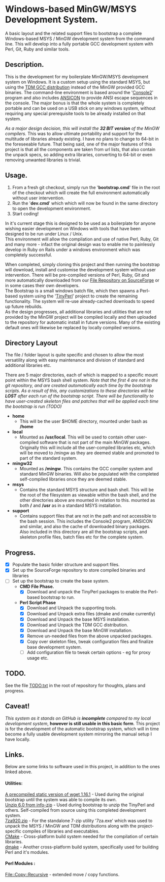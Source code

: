 # Windows-based MinGW/MSYS Development System.
A basic layout and the related support files to bootstrap a complete Windows-based MSYS / MinGW development system from the command line. This will develop into a fully portable GCC development system with Perl, Git, Ruby and similar tools.

## Description.

This is the development for my boilerplate MinGW/MSYS development system on Windows. It is a custom setup using the standard MSYS, but using the [TDM GCC distribution](http://tdm-gcc.tdragon.net/) instead of the MinGW provided GCC binaries.
The command-line environment is based around the '[Console2](http://sourceforge.net/projects/console/)' program and also includes [ANSICON](https://github.com/adoxa/ansicon) to provide ANSI escape sequences in the console.
The major bonus is that the whole system is completely portable and can be used on a USB stick on any windows system, without requiring any special prerequisite tools to be already installed on that system.

*As a major design decision, this will install the __32 BIT version__ of the MinGW compilers.* This was to allow ultimate portability and support for the multitude of libraries already existing. I have no plans to change to 64-bit in the foreseeable future. That being said, one of the major features of this project is that all the components are taken from url lists, that also contain the unpack specs, so adding extra libraries, converting to 64-bit or even removing unwanted libraries is trivial.

## Usage.
1. From a fresh git checkout, simply run the '__bootstrap.cmd__' file in the root of the checkout which will create the full environment automatically without user intervention.
2. Run the '__dev.cmd__' which which will now be found in the same directory to open the development environment.
3. Start coding!

In it's current stage this is designed to be used as a boilerplate for anyone wishing easier development on Windows with tools that have been designed to be run under Linux / Unix.  
This environment will allow the compilation and use of native Perl, Ruby, Git and many more - infact the original design was to enable me to painlessly develop in Ruby on Rails under a windows environment which was completely successful.

When completed, simply cloning this project and then running the bootstrap will download, install and customise the development system without user intervention.
There will be pre-compiled versions of Perl, Ruby, Git and more automatically downloaded from our [File Repository on SourceForge](https://sourceforge.net/p/devshellbuilds/) or in some cases their own developers.  
The Bootstrap is a small windows batch file, which then spawns a Perl-based system using the '[TinyPerl](http://tinyperl.sourceforge.net/)' project to create the remaining functionality. The system will re-use already-cached downloads to speed up future rebuilds.  
As the design progresses, all additional libraries and utilities that are not provided by the MinGW project will be compiled locally and then uploaded to the repository for automatic install in future versions. Many of the existing default ones will likewise be replaced by locally compiled versions.

## Directory Layout
The file / folder layout is quite specific and chosen to allow the most versatility along with easy maintenance and division of standard and additional libraries etc.

There are 5 major directories, each of which is mapped to a specific mount point within the MSYS bash shell system. *Note that the first 4 are not in the git repository, and are created automatically each time by the bootstrap scripts. As a result of this, any customizations to these directories will be __LOST__ after each run of the bootstrap script. There will be functionality to have user-created skeleton files and patches that will be applied each time the bootstrap is run (TODO)*

- **home**
  - This will be the user $HOME directory, mounted under bash as **/home**
- **local**
  - Mounted as **/usr/local**. This will be used to contain other user-compiled software that is not part of the main MinGW packages. Originally this will include all the user-compiled libraries etc, which will be moved to /mingw as they are deemed stable and promoted to part of the standard system.
- **mingw32**
  - Mounted as **/mingw**. This contains the GCC compiler system and standard MinGW binaries. Will also be populated with the completed self-compiled libraries once they are deemed stable.
- **msys**
  - Contains the standard MSYS structure and bash shell. This will be the root of the filesystem as viewable within the bash shell, and the other directories above are mounted in relation to this. mounted as both **/** and **/usr** as in a standard MSYS installation.
- **support**
  - Contains support files that are not in the path and not accessible to the bash session. This includes the Console2 program, ANSICON and similar, and also the cache of downloaded binary packages. Also included in this directory are all the bootstrap scripts, and skeleton profile files, batch files etc for the complete system.

## Progress.
- [x] Populate the basic folder structure and support files.
- [x] Set up the SourceForge repository to store compiled binaries and libraries
- [ ] Set up the bootstrap to create the base system.
  - **CMD File Phase.**
    - [x] Download and unpack the TinyPerl packages to enable the Perl-based bootstrap to run.
  - **Perl Script Phase**
    - [x] Download and Unpack the supporting tools.
    - [x] Download and Unpack extra files (dmake and cmake currently)
    - [x] Download and Unpack the base MSYS installation.
    - [x] Download and Unpack the TDM GCC distribution.
    - [x] Download and Unpack the base MinGW installation.
    - [x] Remove un-needed files from the above unpacked packages.
    - [x] Copy over skeleton files, tweak configuration files and finalize base development system.
    - [ ] Add configuration file to tweak certain options - eg for proxy usage etc.

## TODO.
See the file [TODO.txt](TODO.txt) in the root of repository for thoughts, plans and progress.
## Caveat!
*This system as it stands on GitHub is __incomplete__ compared to my local development system*, __however is still usable in this basic form__. This project is for the development of the automatic bootstrap system, which will in time become a fully usable development system mirroring the manual setup I have locally.

## Links.
Below are some links to software used in this project, in addition to the ones linked above.

#### Utilities:
[A precompiled static version of wget 1.16.1](https://eternallybored.org/misc/wget/) - Used during the original bootstrap until the system was able to compile its own.  
[Unzip 6.0 from info-zip](http://www.info-zip.org/UnZip.html) - Used during bootstrap to unzip the TinyPerl and others. Self-compiled from source using this completed development system.  
[7za920.zip](http://sourceforge.net/projects/sevenzip/files/7-Zip/9.20/7za920.zip/download) - For the standalone 7-zip utility '7za.exe' which was used to unpack the MSYS / MinGW and TDM distributions along with the project-specific compiles of libraries and executables.  
[CMake](http://www.cmake.org) - Cross-platform build system needed for the compilation of certain libraries.  
[dmake](http://search.cpan.org/dist/dmake/) - Another cross-platform build system, specifically used for building Perl and it's modules.

#### Perl Modules :
[File::Copy::Recursive](http://search.cpan.org/~dmuey/File-Copy-Recursive-0.38/Recursive.pm) - extended move / copy functions.
